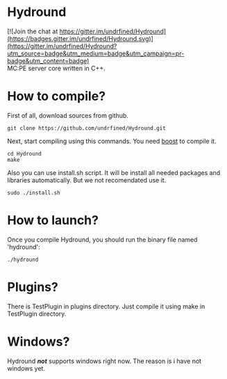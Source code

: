 # Hydround
[![Join the chat at https://gitter.im/undrfined/Hydround](https://badges.gitter.im/undrfined/Hydround.svg)](https://gitter.im/undrfined/Hydround?utm_source=badge&utm_medium=badge&utm_campaign=pr-badge&utm_content=badge)  
MC:PE server core written in C++.
# How to compile?
First of all, download sources from github.
```
git clone https://github.com/undrfined/Hydround.git
```
Next, start compiling using this commands. You need [boost](boost.org) to compile it.
```
cd Hydround
make
```
Also you can use install.sh script. It will be install all needed packages and libraries automatically. But we not recomendated use it.
```
sudo ./install.sh
```
# How to launch?
Once you compile Hydround, you should run the binary file named 'hydround':
```
./hydround
```
# Plugins?
There is TestPlugin in plugins directory. Just compile it using make in TestPlugin directory.
# Windows?
Hydround **_not_** supports windows right now. The reason is i have not windows yet.
